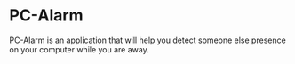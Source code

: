 # PC-Alarm
PC-Alarm is an application that will help you detect someone else presence on your computer while you are away.
